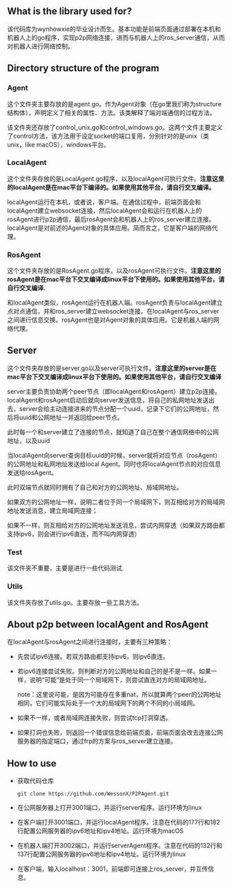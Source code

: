 ## What is the library used for?

该代码库为wynhowxie的毕业设计而生。基本功能是前端页面通过部署在本机和机器人上的go程序，实现p2p网络连接，进而与机器人上的ros_server通信，从而对机器人进行网络控制。

## Directory  structure of the program

### Agent

这个文件夹主要存放的是agent.go。作为Agent对象（在go里我们称为structure结构体），声明定义了相关的属性、方法。该类解释了端对端通信的过程方法。

该文件夹还存放了control_unix.go和control_windows.go。这两个文件主要定义了control方法，该方法用于设定socket的端口复用，分别针对的是unix（类unix，like macOS），windows平台。

### LocalAgent

这个文件夹存放的是LocalAgent.go程序，以及localAgent可执行文件。**注意这里的localAgent是在mac平台下编译的。如果使用其他平台，请自行交叉编译。**

localAgent运行在本机，或者说，客户端。在通信过程中，前端页面会和localAgent建立websocket连接，然后localAgent会和运行在机器人上的rosAgent进行p2p通信，最后rosAgent会和机器人上的ros_server建立连接。localAgent是对前述的Agent对象的具体应用。简而言之，它是客户端的网络代理。

### RosAgent

这个文件夹存放的是RosAgent.go程序，以及rosAgent可执行文件。**注意这里的rosAgent是在mac平台下交叉编译成linux平台下使用的。如果使用其他平台，请自行交叉编译.**

和localAgent类似，rosAgent运行在机器人端。rosAgent负责与localAgent建立点对点通信，并和ros_server建立websocket连接，在localAgent与ros_server之间进行信息交换。rosAgent也是对Agent对象的具体应用。它是机器人端的网络代理。

## Server

这个文件夹存放的是server.go以及server可执行文件。**注意这里的server是在mac平台下交叉编译成linux平台下使用的。如果使用其他平台，请自行交叉编译**

server主要负责协助两个peer节点（即localAgent和rosAgent）建立p2p连接。localAgent和rosAgent启动后就向server发送信息，将自己的私网地址发送出去，server会给主动连接进来的节点分配一个uuid，记录下它们的公网地址，然后将uuid和公网地址一并返回给peer节点。

此时每一个和server建立了连接的节点，就知道了自己在整个通信网络中的公网地址，以及uuid

当localAgent向server查询目标uuid的时候，server就将对应节点（rosAgent）的公网地址和私网地址发送给local Agent。同时也将localAgent节点的对应信息发送给rosAgent。

此时双端节点就同时拥有了自己和对方的公网地址、局域网地址。

如果双方的公网地址一样，说明二者位于同一个局域网下，则互相给对方的局域网地址发送消息，建立局域网连接；

如果不一样，则互相给对方的公网地址发送消息，尝试内网穿透（如果双方路由都支持ipv6，则会进行ipv6直连，而不叫内网穿透）

### Test

该文件夹不重要，主要是进行一些代码测试.

### Utils

该文件夹存放了utils.go。主要存放一些工具方法。

## About p2p between localAgent and RosAgent

在localAgent与rosAgent之间进行连接时，主要有三种策略：

+ 先尝试ipv6连接。若双方路由都支持ipv6，则ipv6直连。

+ 若ipv6连接尝试失败。则判断对方的公网地址和自己的是不是一样。如果一样，说明“可能”是处于同一个局域网下，则尝试直连对方的局域网地址。

  note：这里说可能，是因为可能存在多重nat，所以就算两个peer的公网地址相同，它们可能实际处于一个大的局域网下的两个不同的小局域网。

+ 如果不一样，或者局域网连接失败，则尝试tcp打洞穿透。

+ 如果打洞也失败，则返回一个错误信息给前端页面，前端页面会改去连接公网服务器的指定端口，通过frp的方案与ros_server建立连接。

## How to use

+ 获取代码仓库

  ```
  git clone https://github.com/WessonX/P2PAgent.git
  ```

+ 在公网服务器上打开3001端口，并运行server程序。运行环境为linux
+ 在客户端打开3001端口，并运行localAgent程序。注意在代码的177行和182行配置公网服务器的ipv6地址和ipv4地址。运行环境为macOS

+ 在机器人端打开3002端口，并运行serverAgent程序。注意在代码的132行和137行配置公网服务器的ipv6地址和ipv4地址。运行环境为linux

+ 在客户端，输入localhost：3001，前端即可连接上ros_server，并互传信息。

